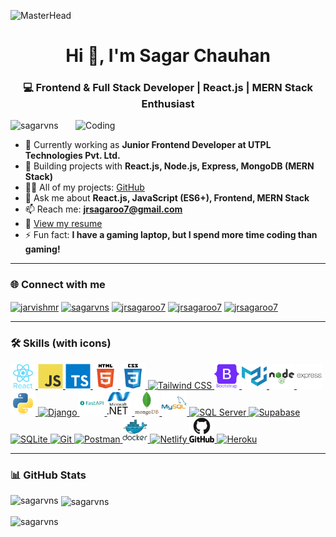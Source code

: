 ![MasterHead](https://wallpapercave.com/wp/wp8904080.jpg)


<h1 align="center">Hi 👋, I'm Sagar Chauhan</h1>
<h3 align="center">💻 Frontend & Full Stack Developer | React.js | MERN Stack Enthusiast</h3>
<img align="right" alt="Coding" width="400" src="https://cdn.dribbble.com/users/1162077/screenshots/3848914/programmer.gif">

<p align="left"> <img src="https://komarev.com/ghpvc/?username=sagarvns&label=Profile%20views&color=0e75b6&style=flat" alt="sagarvns" /> </p>

- 🔭 Currently working as **Junior Frontend Developer at UTPL Technologies Pvt. Ltd.**
- 🌱 Building projects with **React.js, Node.js, Express, MongoDB (MERN Stack)**
- 👨‍💻 All of my projects: [GitHub](https://github.com/sagarvns)
- 💬 Ask me about **React.js, JavaScript (ES6+), Frontend, MERN Stack**
- 📫 Reach me: **jrsagaroo7@gmail.com**
- 📄 [View my resume](https://drive.google.com/drive/u/0/my-drive)
- ⚡ Fun fact: **I have a gaming laptop, but I spend more time coding than gaming!**

---

### 🌐 Connect with me
<p align="left">
<a href="https://twitter.com/jarvishmr" target="blank"><img align="center" src="https://raw.githubusercontent.com/rahuldkjain/github-profile-readme-generator/master/src/images/icons/Social/twitter.svg" alt="jarvishmr" height="30" width="40" /></a>
<a href="https://linkedin.com/in/sagarvns" target="blank"><img align="center" src="https://raw.githubusercontent.com/rahuldkjain/github-profile-readme-generator/master/src/images/icons/Social/linked-in-alt.svg" alt="sagarvns" height="30" width="40" /></a>
<a href="https://www.codechef.com/users/jrsagaroo7" target="blank"><img align="center" src="https://cdn.jsdelivr.net/npm/simple-icons@3.1.0/icons/codechef.svg" alt="jrsagaroo7" height="30" width="40" /></a>
<a href="https://www.hackerrank.com/jrsagaroo7" target="blank"><img align="center" src="https://raw.githubusercontent.com/rahuldkjain/github-profile-readme-generator/master/src/images/icons/Social/hackerrank.svg" alt="jrsagaroo7" height="30" width="40" /></a>
<a href="https://auth.geeksforgeeks.org/user/jrsagaroo7" target="blank"><img align="center" src="https://raw.githubusercontent.com/rahuldkjain/github-profile-readme-generator/master/src/images/icons/Social/geeks-for-geeks.svg" alt="jrsagaroo7" height="30" width="40" /></a>
</p>

---

### 🛠 Skills (with icons)

<p align="left">
  <!-- Frontend -->
  <a href="https://reactjs.org/" target="_blank"> <img src="https://raw.githubusercontent.com/devicons/devicon/master/icons/react/react-original-wordmark.svg" alt="React" width="40" height="40"/> </a>
  <a href="https://www.javascript.com/" target="_blank"> <img src="https://raw.githubusercontent.com/devicons/devicon/master/icons/javascript/javascript-original.svg" alt="JavaScript" width="40" height="40"/> </a>
  <a href="https://www.typescriptlang.org/" target="_blank"> <img src="https://raw.githubusercontent.com/devicons/devicon/master/icons/typescript/typescript-original.svg" alt="TypeScript" width="40" height="40"/> </a>
  <a href="https://developer.mozilla.org/en-US/docs/Web/HTML" target="_blank"> <img src="https://raw.githubusercontent.com/devicons/devicon/master/icons/html5/html5-original-wordmark.svg" alt="HTML5" width="40" height="40"/> </a>
  <a href="https://developer.mozilla.org/en-US/docs/Web/CSS" target="_blank"> <img src="https://raw.githubusercontent.com/devicons/devicon/master/icons/css3/css3-original-wordmark.svg" alt="CSS3" width="40" height="40"/> </a>
  <a href="https://tailwindcss.com/" target="_blank"> <img src="https://www.vectorlogo.zone/logos/tailwindcss/tailwindcss-icon.svg" alt="Tailwind CSS" width="40" height="40"/> </a>
  <a href="https://getbootstrap.com/" target="_blank"> <img src="https://raw.githubusercontent.com/devicons/devicon/master/icons/bootstrap/bootstrap-plain-wordmark.svg" alt="Bootstrap" width="40" height="40"/> </a>
  <a href="https://mui.com/" target="_blank"> <img src="https://raw.githubusercontent.com/devicons/devicon/master/icons/materialui/materialui-original.svg" alt="Material UI" width="40" height="40"/> </a>
  <!-- Backend -->
  <a href="https://nodejs.org/" target="_blank"> <img src="https://raw.githubusercontent.com/devicons/devicon/master/icons/nodejs/nodejs-original-wordmark.svg" alt="Node.js" width="40" height="40"/> </a>
  <a href="https://expressjs.com/" target="_blank"> <img src="https://raw.githubusercontent.com/devicons/devicon/master/icons/express/express-original-wordmark.svg" alt="Express.js" width="40" height="40"/> </a>
  <a href="https://www.python.org/" target="_blank"> <img src="https://raw.githubusercontent.com/devicons/devicon/master/icons/python/python-original.svg" alt="Python" width="40" height="40"/> </a>
  <a href="https://www.djangoproject.com/" target="_blank"> <img src="https://cdn.worldvectorlogo.com/logos/django.svg" alt="Django" width="40" height="40"/> </a>
  <a href="https://fastapi.tiangolo.com/" target="_blank"> <img src="https://raw.githubusercontent.com/devicons/devicon/master/icons/fastapi/fastapi-original-wordmark.svg" alt="FastAPI" width="40" height="40"/> </a>
  <a href="https://dotnet.microsoft.com/en-us/" target="_blank"> <img src="https://raw.githubusercontent.com/devicons/devicon/master/icons/dot-net/dot-net-original-wordmark.svg" alt="ASP.NET" width="40" height="40"/> </a>
  <!-- Databases -->
  <a href="https://www.mongodb.com/" target="_blank"> <img src="https://raw.githubusercontent.com/devicons/devicon/master/icons/mongodb/mongodb-original-wordmark.svg" alt="MongoDB" width="40" height="40"/> </a>
  <a href="https://www.mysql.com/" target="_blank"> <img src="https://raw.githubusercontent.com/devicons/devicon/master/icons/mysql/mysql-original-wordmark.svg" alt="MySQL" width="40" height="40"/> </a>
  <a href="https://www.microsoft.com/en-us/sql-server" target="_blank"> <img src="https://www.svgrepo.com/show/303229/microsoft-sql-server-logo.svg" alt="SQL Server" width="40" height="40"/> </a>
  <a href="https://supabase.com/" target="_blank"> <img src="https://seeklogo.com/images/S/supabase-logo-DCC676FFE2-seeklogo.com.png" alt="Supabase" width="40" height="40"/> </a>
  <a href="https://www.sqlite.org/" target="_blank"> <img src="https://www.vectorlogo.zone/logos/sqlite/sqlite-icon.svg" alt="SQLite" width="40" height="40"/> </a>
  <!-- Other -->
  <a href="https://git-scm.com/" target="_blank"> <img src="https://www.vectorlogo.zone/logos/git-scm/git-scm-icon.svg" alt="Git" width="40" height="40"/> </a>
  <a href="https://postman.com/" target="_blank"> <img src="https://www.vectorlogo.zone/logos/getpostman/getpostman-icon.svg" alt="Postman" width="40" height="40"/> </a>
  <a href="https://docker.com/" target="_blank"> <img src="https://raw.githubusercontent.com/devicons/devicon/master/icons/docker/docker-original-wordmark.svg" alt="Docker" width="40" height="40"/> </a>
  <a href="https://netlify.com/" target="_blank"> <img src="https://www.vectorlogo.zone/logos/netlify/netlify-icon.svg" alt="Netlify" width="40" height="40"/> </a>
  <a href="https://pages.github.com/" target="_blank"> <img src="https://raw.githubusercontent.com/devicons/devicon/master/icons/github/github-original-wordmark.svg" alt="GitHub Pages" width="40" height="40"/> </a>
  <a href="https://heroku.com/" target="_blank"> <img src="https://www.vectorlogo.zone/logos/heroku/heroku-icon.svg" alt="Heroku" width="40" height="40"/> </a>
</p>

---

### 📊 GitHub Stats

<p><img align="left" src="https://github-readme-stats.vercel.app/api/top-langs?username=sagarvns&show_icons=true&locale=en&layout=compact" alt="sagarvns" /></p>

<p>&nbsp;<img align="center" src="https://github-readme-stats.vercel.app/api?username=sagarvns&show_icons=true&locale=en" alt="sagarvns" /></p>

<p><img align="center" src="https://github-readme-streak-stats.herokuapp.com/?user=sagarvns&" alt="sagarvns" /></p>

